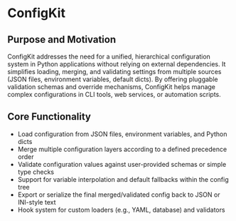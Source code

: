 # ConfigKit

## Purpose and Motivation
ConfigKit addresses the need for a unified, hierarchical configuration system in Python applications without relying on external dependencies. It simplifies loading, merging, and validating settings from multiple sources (JSON files, environment variables, default dicts). By offering pluggable validation schemas and override mechanisms, ConfigKit helps manage complex configurations in CLI tools, web services, or automation scripts.

## Core Functionality
- Load configuration from JSON files, environment variables, and Python dicts  
- Merge multiple configuration layers according to a defined precedence order  
- Validate configuration values against user-provided schemas or simple type checks  
- Support for variable interpolation and default fallbacks within the config tree  
- Export or serialize the final merged/validated config back to JSON or INI-style text  
- Hook system for custom loaders (e.g., YAML, database) and validators  

